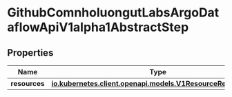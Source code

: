

# GithubComnholuongutLabsArgoDataflowApiV1alpha1AbstractStep


## Properties

Name | Type | Description | Notes
------------ | ------------- | ------------- | -------------
**resources** | [**io.kubernetes.client.openapi.models.V1ResourceRequirements**](io.kubernetes.client.openapi.models.V1ResourceRequirements.md) |  |  [optional]




